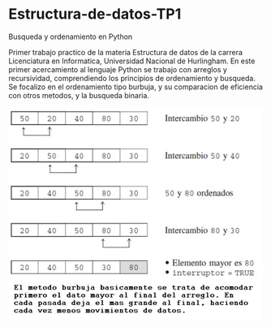 # Estructura-de-datos-TP1
Busqueda y ordenamiento en Python

Primer trabajo practico de la materia Estructura de datos de la carrera Licenciatura en Informatica, Universidad Nacional de Hurlingham.
En este primer acercamiento al lenguaje Python se trabajo con arreglos y recursividad, comprendiendo los principios de ordenamiento y busqueda. 
Se focalizo en el ordenamiento tipo burbuja, y su comparacion de eficiencia con otros metodos, y la busqueda binaria.

<img src="images/ordBurbuja.jpg" width="500px" align="center"/>
